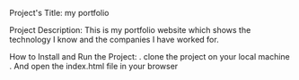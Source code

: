 Project's Title:
my portfolio

Project Description:
This is my portfolio website which shows the technology I know and the companies I have worked for.

How to Install and Run the Project:
. clone the project on your local machine
. And open the index.html file in your browser
